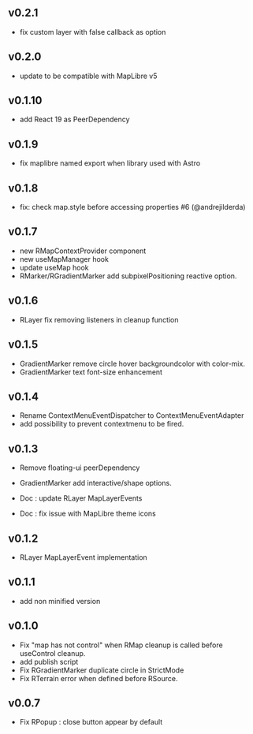 ## v0.2.1

- fix custom layer with false callback as option

## v0.2.0

- update to be compatible with MapLibre v5

## v0.1.10

- add React 19 as PeerDependency

## v0.1.9

- fix maplibre named export when library used with Astro

## v0.1.8

-  fix: check map.style before accessing properties #6 (@andrejilderda)

## v0.1.7

- new RMapContextProvider component
- new useMapManager hook
- update useMap hook
- RMarker/RGradientMarker add subpixelPositioning reactive option.

## v0.1.6

- RLayer fix removing listeners in cleanup function

## v0.1.5

- GradientMarker remove circle hover backgroundcolor with color-mix.
- GradientMarker text font-size enhancement

## v0.1.4

- Rename ContextMenuEventDispatcher to ContextMenuEventAdapter
- add possibility to prevent contextmenu to be fired.

## v0.1.3

- Remove floating-ui peerDependency
- GradientMarker add interactive/shape options.

- Doc : update RLayer MapLayerEvents
- Doc : fix issue with MapLibre theme icons

## v0.1.2

- RLayer MapLayerEvent implementation

## v0.1.1

- add non minified version

## v0.1.0

- Fix "map has not control" when RMap cleanup is called before useControl cleanup.
- add publish script
- Fix RGradientMarker duplicate circle in StrictMode
- Fix RTerrain error when defined before RSource.

## v0.0.7

- Fix RPopup : close button appear by default
